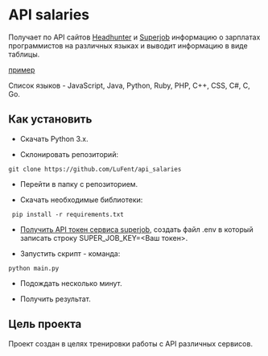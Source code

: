 # API salaries

Получает по API сайтов [Headhunter](https://hh.ru/) и [Superjob](https://www.superjob.ru/) информацию о зарплатах программистов на различных языках и выводит информацию в виде таблицы.

[пример](http://example.com/ "Необязательная подсказка")

Список языков - JavaScript, Java, Python, Ruby, PHP, C++, CSS, C#, C, Go.

## Как установить
- Скачать Python 3.x.


- Склонировать репозиторий:

 ```
 git clone https://github.com/LuFent/api_salaries
 ```


- Перейти в папку с репозиторием.

- Скачать необходимые библиотеки:

 ```
  pip install -r requirements.txt
```

- [Получить API токен сервиса superjob](https://api.superjob.ru/), создать файл .env в который записать строку SUPER_JOB_KEY=<Ваш токен>.


- Запустить скрипт - команда:

 ```
 python main.py
 ```


- Подождать несколько минут.


- Получить результат.


## Цель проекта

Проект создан в целях тренировки работы с API различных сервисов.
